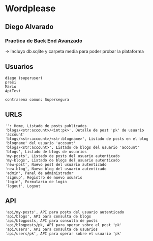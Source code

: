 # Wordplease

## Diego Alvarado

### Practica de Back End Avanzado

-> Incluyo db.sqlite y carpeta media para poder probar la plataforma


## Usuarios

    diego (superuser)
    presi
    Mario
    ApiTest

    contrasena comun: Supersegura



## URLS

    '': Home, Listado de posts publicados
    'blogs/<str:account>/<int:pk>', Detalle de post 'pk' de usuario 'account'
    'blogs/<str:account>/<str:blogname>', Listado de posts en el blog 'blogname' del usuario 'account'    
    'blogs/<str:account>', Listado de blogs del usuario 'account'    
    'blogs', Listado de blogs de usuarios
    'my-posts', Listado de posts del usuario autenticado
    'my-blogs', Listado de blogs del usuario autenticado
    'new-post', Nuevo post del usuario autenticado
    'new-blog', Nuevo blog del usuario autenticado
    'admin', Panel de administrador 
    'signup', Registro de nuevo usuario
    'login', Formulario de login
    'logout', Logout

## API

    'api/my-posts', API para posts del usuario autenticado
    'api/blogs', API para consulta de blogs
    'api/blogposts, API para consulta de posts
    'api/blogposts/pk, API para operar sobre el post 'pk'
    'api/users', API para consulta de usuarios
    'api/users/pk', API para operar sobre el usuario 'pk'